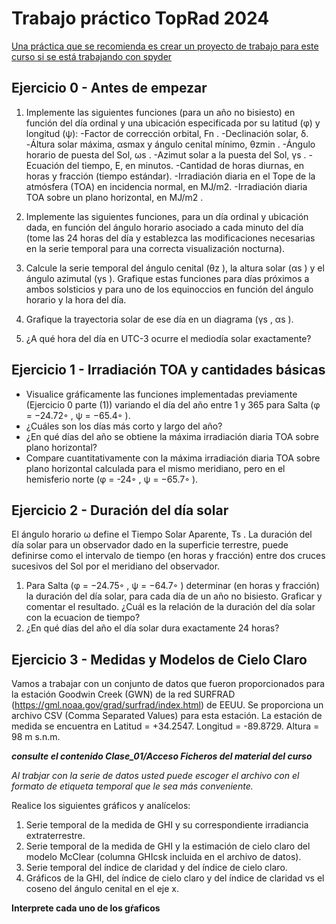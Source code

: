 # Trabajo práctico TopRad 2024

<ins> Una práctica que se recomienda es crear un proyecto de trabajo para este curso si se está trabajando con spyder</ins>

## Ejercicio 0 - Antes de empezar
1. Implemente las siguientes funciones (para un año no bisiesto) en función del dı́a ordinal y una ubicación especificada por su latitud (φ) y longitud (ψ):
    -Factor de corrección orbital, Fn .
    -Declinación solar, δ.
    -Áltura solar máxima, αsmax y ángulo cenital mı́nimo, θzmin .
    -Ángulo horario de puesta del Sol, ωs .
    -Azimut solar a la puesta del Sol, γs .
    -Ecuación del tiempo, E, en minutos.
    -Cantidad de horas diurnas, en horas y fracción (tiempo estándar).
    -Irradiación diaria en el Tope de la atmósfera (TOA) en incidencia normal, en MJ/m2.
    -Irradiación diaria TOA sobre un plano horizontal, en MJ/m2 .


2. Implemente las siguientes funciones, para un dı́a ordinal y ubicación dada, en función del ángulo horario asociado a cada minuto del dı́a (tome las 24 horas del dı́a y establezca las modificaciones necesarias en la serie temporal para una correcta visualización nocturna).

3. Calcule la serie temporal del ángulo cenital (θz ), la altura solar (αs ) y el ángulo azimutal (γs ). Grafique estas funciones para dı́as próximos a ambos solsticios y para uno de los equinoccios en función del ángulo horario y la hora del dı́a.

4. Grafique la trayectoria solar de ese dı́a en un diagrama (γs , αs ).

5. ¿A qué hora del dı́a en UTC-3 ocurre el mediodı́a solar exactamente?

## Ejercicio 1 - Irradiación TOA y cantidades básicas

- Visualice gráficamente las funciones implementadas previamente (Ejercicio 0 parte (1)) variando
el dı́a del año entre 1 y 365 para Salta (φ = −24.72◦ , ψ = −65.4◦ ).
- ¿Cuáles son los dı́as más
corto y largo del año?
- ¿En qué dı́as del año se obtiene la máxima irradiación diaria TOA sobre
plano horizontal?
- Compare cuantitativamente con la máxima irradiación diaria TOA sobre plano
horizontal calculada para el mismo meridiano, pero en el hemisferio norte (φ = -24◦ , ψ = −65.7◦ ).


## Ejercicio 2 - Duración del dı́a solar
El ángulo horario ω define el Tiempo Solar Aparente, Ts . La duración del dı́a solar para un
observador dado en la superficie terrestre, puede definirse como el intervalo de tiempo (en horas y
fracción) entre dos cruces sucesivos del Sol por el meridiano del observador.

1. Para Salta (φ = −24.75◦ , ψ = −64.7◦ ) determinar (en horas y fracción) la duración del dı́a
solar, para cada dı́a de un año no bisiesto. Graficar y comentar el resultado. ¿Cuál es la relación
de la duración del dı́a solar con la ecuacion de tiempo?
2. ¿En qué dı́as del año el dı́a solar dura exactamente 24 horas?


## Ejercicio 3 - Medidas y Modelos de Cielo Claro

Vamos a trabajar con un conjunto de datos que fueron proporcionados para la estación Goodwin Creek (GWN) de la red SURFRAD (https://gml.noaa.gov/grad/surfrad/index.html) de EEUU. Se proporciona un archivo CSV (Comma Separated Values) para esta estación. La estación de medida se encuentra en Latitud = +34.2547. Longitud = -89.8729. Altura = 98 m s.n.m.

***consulte el contenido Clase_01/Acceso Ficheros del material del curso***


_Al trabjar con la serie de datos usted puede escoger el archivo con el formato de etiqueta temporal que le sea más conveniente._

Realice los siguientes gráficos y analícelos:
1. Serie temporal de la medida de GHI y su correspondiente irradiancia extraterrestre.
2. Serie temporal de la medida de GHI y la estimación de cielo claro del modelo McClear (columna
GHIcsk incluida en el archivo de datos).
3. Serie temporal del índice de claridad y del índice de cielo claro.
4. Gráficos de la GHI, del índice de cielo claro y del índice de claridad vs el coseno del ángulo
cenital en el eje x.

**Interprete cada uno de los gŕaficos**

